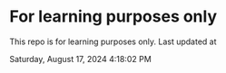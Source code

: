 # For learning purposes only
This repo is for learning purposes only.
Last updated at

Saturday, August 17, 2024 4:18:02 PM

